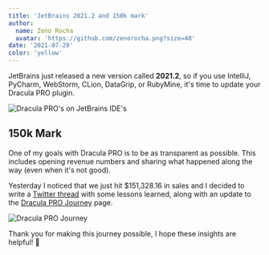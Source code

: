 ```yaml
---
title: 'JetBrains 2021.2 and 150k mark'
author:
  name: Zeno Rocha
  avatar: 'https://github.com/zenorocha.png?size=48'
date: '2021-07-29'
color: 'yellow'
---
```


JetBrains just released a new version called **2021.2**, so if you use IntelliJ, PyCharm, WebStorm, CLion, DataGrip, or RubyMine, it's time to update your Dracula PRO plugin.

![Dracula PRO's on JetBrains IDE's](/static/img/logs/jetbrains-2021.2-and-150k-mark-a.png)

## 150k Mark

One of my goals with Dracula PRO is to be as transparent as possible. This includes opening revenue numbers and sharing what happened along the way (even when it's not good).

Yesterday I noticed that we just hit $151,328.16 in sales and I decided to write a [Twitter thread](https://twitter.com/zenorocha/status/1420744224417353729) with some lessons learned, along with an update to the [Dracula PRO Journey](/pro/journey) page.

![Dracula PRO Journey](/static/img/logs/jetbrains-2021.2-and-150k-mark-b.png)

Thank you for making this journey possible, I hope these insights are helpful! 🙏
